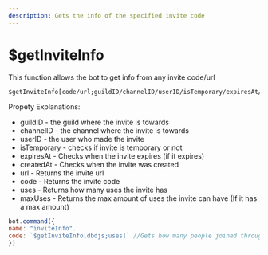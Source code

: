 ```yaml
---
description: Gets the info of the specified invite code
---
```


# $getInviteInfo

This function allows the bot to get info from any invite code/url

```text
$getInviteInfo[code/url;guildID/channelID/userID/isTemporary/expiresAt/createdAt/url/code/uses/maxUses]
```

Propety Explanations:

* guildID - the guild where the invite is towards
* channelID - the channel where the invite is towards
* userID - the user who made the invite
* isTemporary - checks if invite is temporary or not
* expiresAt - Checks when the invite expires \(if it expires\)
* createdAt - Checks when the invite was created
* url - Returns the invite url
* code - Returns the invite code
* uses - Returns how many uses the invite has
* maxUses - Returns the max amount of  uses the invite can have \(If it has a max amount\)

```javascript
bot.command({
name: "inviteInfo".
code: `$getInviteInfo[dbdjs;uses]` //Gets how many people joined through the <invite_code>
})
```

